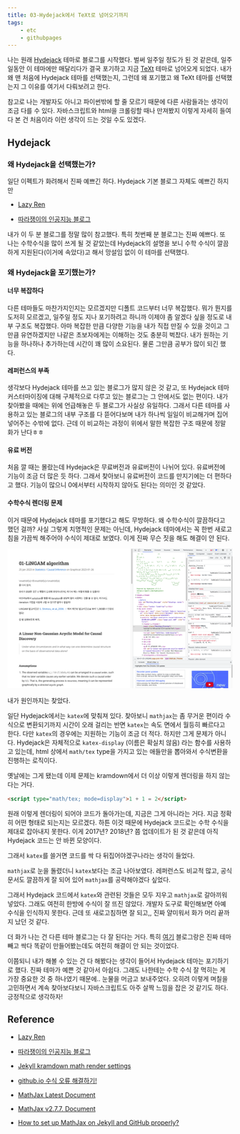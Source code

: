 ```yaml
---
title: 03-Hydejack에서 TeXt로 넘어오기까지
tags:
    - etc
    - githubpages
---
```


나는 원래 <a href="https://hydejack.com">Hydejack</a> 테마로 블로그를 시작했다. 벌써 일주일 정도가 된 것 같은데, 일주일동안 이 테마에만 매달리다가 결국 포기하고 지금 <a href="https://kitian616.github.io/jekyll-TeXt-theme/">TeXt</a> 테마로 넘어오게 되었다. 내가 왜 맨 처음에 Hydejack 테마를 선택했는지, 그런데 왜 포기했고 왜 TeXt 테마를 선택했는지 그 이유를 여기서 다뤄보려고 한다.

참고로 나는 개발자도 아니고 파이썬밖에 할 줄 모르기 때문에 다른 사람들과는 생각이 조금 다를 수 있다. 자바스크립트와 html을 크롤링할 때나 만져봤지 이렇게 자세히 들여다 본 건 처음이라 이런 생각이 드는 것일 수도 있겠다.

<!--more-->

## Hydejack

### 왜 Hydejack을 선택했는가?

일단 이펙트가 화려해서 진짜 예쁘긴 하다. Hydejack 기본 블로그 자체도 예쁘긴 하지만

* <a href="https://lazyren.github.io">Lazy Ren</a>

* <a href="https://khw11044.github.io">따라쟁이의 인공지능 블로그</a>
  
내가 이 두 분 블로그를 정말 많이 참고했다. 특히 첫번째 분 블로그는 진짜 예쁘다. 또 나는 수학수식을 많이 쓰게 될 것 같았는데 Hydejack의 설명을 보니 수학 수식이 깔끔하게 지원된다(이거에 속았다)고 해서 망설임 없이 이 테마를 선택했다.

### 왜 Hydejack을 포기했는가?

#### 너무 복잡하다

다른 테마들도 마찬가지인지는 모르겠지만 디폴트 코드부터 너무 복잡했다. 뭐가 뭔지를 도저히 모르겠고, 일주일 정도 지나 포기하려고 하니까 이제야 좀 알겠다 싶을 정도로 내부 구조도 복잡했다. 아마 복잡한 만큼 다양한 기능을 내가 직접 만질 수 있을 것이고 그만큼 유연하겠지만 나같은 초보자에게는 이해하는 것도 충분히 벅찼다. 내가 원하는 기능을 하나하나 추가하는데 시간이 꽤 많이 소요된다. 물론 그만큼 공부가 많이 되긴 했다.

#### 레퍼런스의 부족

생각보다 Hydejack 테마를 쓰고 있는 블로그가 많지 않은 것 같고, 또 Hydejack 테마 커스터마이징에 대해 구체적으로 다루고 있는 블로그는 그 안에서도 없는 편이다. 내가 찾아봤을 때에는 위에 언급해놓은 두 블로그가 사실상 유일하다. 그래서 다른 테마를 사용하고 있는 블로그의 내부 구조를 다 뜯어다보며 내가 하나씩 일일이 비교해가며 집어넣어주는 수밖에 없다. 근데 이 비교하는 과정이 위에서 말한 복잡한 구조 때문에 정말 화가 난다ㅎㅎ

#### 유료 버전

처음 깔 때는 몰랐는데 Hydejack은 무료버전과 유료버전이 나뉘어 있다. 유료버전에 기능이 조금 더 많은 듯 하다. 그래서 찾아보니 유료버전이 코드를 만지기에는 더 편하다고 했다. 기능이 많으니 0에서부터 시작하지 않아도 된다는 의미인 것 같았다.

#### 수학수식 렌더링 문제

이거 때문에 Hydejack 테마를 포기했다고 해도 무방하다. 왜 수학수식이 깔끔하다고 했던 걸까? 사실 그렇게 치명적인 문제는 아닌데, Hydejack 테마에서는 꼭 한번 새로고침을 가끔씩 해주어야 수식이 제대로 보였다. 이게 진짜 무슨 짓을 해도 해결이 안 된다.

![Hydejack-Mathjax-Error](/assets/images/hydejack-math-error.jpg)

내가 원인까지는 찾았다.

일단 Hydejack에서는 `katex`에 맞춰져 있다. 찾아보니 `mathjax`는 좀 무거운 편이라 수식으로 변환되기까지 시간이 오래 걸리는 반면 `katex`는 속도 면에서 월등히 빠르다고 한다. 다만 `katex`의 경우에는 지원하는 기능이 조금 더 적다. 하지만 그게 문제가 아니다. Hydejack은 자체적으로 `katex-display` (이름은 확실치 않음) 라는 함수를 사용하고 있는데, html 상에서 `math/tex` type을 가지고 있는 애들만을 뽑아와서 수식변환을 진행하는 로직이다. 

옛날에는 그게 됐는데 이제 문제는 kramdown에서 더 이상 이렇게 렌더링을 하지 않는다는 거다.

```html
<script type="math/tex; mode=display">1 + 1 = 2</script>
```

원래 이렇게 렌더링이 되어야 코드가 돌아가는데, 지금은 그게 아니라는 거다. 지금 정확히 어떤 형태로 되는지는 모르겠다. 하튼 이것 때문에 Hydejack 코드로는 수학 수식을 제대로 잡아내지 못한다. 이게 2017년? 2018년? 쯤 업데이트가 된 것 같은데 아직 Hydejack 코드는 안 바뀐 모양이다.

그래서 `katex`를 쓸거면 코드를 싹 다 뒤집어야겠구나라는 생각이 들었다. 

`mathjax`로 눈을 돌렸더니 `katex`보다는 조금 나아보였다. 레퍼런스도 비교적 많고, 공식문서도 깔끔하게 잘 되어 있어 `mathjax`를 공략해야겠다 싶었다.

그래서 Hydejack 코드에서 `katex`와 관련된 것들은 모두 지우고 `mathjax`로 갈아끼워넣았다. 그래도 여전히 한방에 수식이 잘 뜨진 않았다. 개발자 도구로 확인해보면 아예 수식을 인식하지 못한다. 근데 또 새로고침하면 잘 되고,, 진짜 얄미워서 화가 머리 끝까지 났던 것 같다.

더 화가 나는 건 다른 테마 블로그는 다 잘 된다는 거다. 특히 <a href="http://csega.github.io/mypost/2017/03/28/how-to-set-up-mathjax-on-jekyll-and-github-properly.html#">여기</a> 블로그랑은 진짜 테마 빼고 싹다 똑같이 만들어봤는데도 여전히 해결이 안 되는 것이었다.

이쯤되니 내가 해볼 수 있는 건 다 해봤다는 생각이 들어서 Hydejack 테마는 포기하기로 했다. 진짜 테마가 예쁜 것 같아서 아쉽다. 그래도 나한테는 수학 수식 잘 먹히는 게 가장 중요한 것 중 하나였기 때문에.. 눈물을 머금고 보내주었다. 오히려 이렇게 며칠을 고민하면서 계속 찾아보다보니 자바스크립트도 아주 살짝 느낌을 잡은 것 같기도 하다. 긍정적으로 생각하자!




## Reference

* <a href="https://lazyren.github.io">Lazy Ren</a>

* <a href="https://khw11044.github.io">따라쟁이의 인공지능 블로그</a>

* <a href="https://stackoverflow.com/questions/61852018/jekyll-kramdown-math-render-settings">Jekyll kramdown math render settings</a>

* <a href="https://an-seunghwan.github.io/github.io/mathjax-error/">github.io 수식 오류 해결하기!</a>

* <a href="https://docs.mathjax.org/en/latest/web/configuration.html">MathJax Latest Document</a>

* <a href="https://docs.mathjax.org/en/v2.7-latest/configuration.html">MathJax v2.7.7. Document</a>

* <a href="http://csega.github.io/mypost/2017/03/28/how-to-set-up-mathjax-on-jekyll-and-github-properly.html#">How to set up MathJax on Jekyll and GitHub properly?</a>